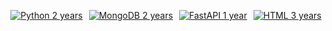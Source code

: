 <div align="center">
<a data-name="BMC-Widget" data-cfasync="false" src="https://cdnjs.buymeacoffee.com/1.0.0/widget.prod.min.js" data-id="rblez" data-description="Support me on Buy me a coffee!" data-message="" data-color="#FF813F" data-position="Right" data-x_margin="18" data-y_margin="18"></a>
</div>
<div align="center" style="margin: 30px 0;"><h2></h2> <div style="display: flex; flex-wrap: wrap; justify-content: center; align-items: center; gap: 10px;"> <a href="https://www.python.org/"><img src="https://img.shields.io/badge/Python-2%20years-3776AB?style=for-the-badge&logo=python&logoColor=white" alt="Python 2 years" /></a> <a href="https://www.mongodb.com/"><img src="https://img.shields.io/badge/MongoDB-2%20years-47A248?style=for-the-badge&logo=mongodb&logoColor=white" alt="MongoDB 2 years" /></a> <a href="https://fastapi.tiangolo.com/"><img src="https://img.shields.io/badge/FastAPI-1%20year-009688?style=for-the-badge&logo=fastapi&logoColor=white" alt="FastAPI 1 year" /></a> <a href="https://developer.mozilla.org/en-US/docs/Web/HTML"><img src="https://img.shields.io/badge/HTML-3%20years-E34F26?style=for-the-badge&logo=html5&logoColor=white" alt="HTML 3 years" /></a>